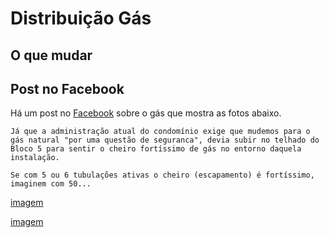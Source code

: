 # Distribuição Gás
  
## O que mudar

## Post no Facebook

Há um post no [Facebook](https://www.facebook.com/groups/544636398932673/) sobre o gás que mostra as fotos abaixo.

    Já que a administração atual do condomínio exige que mudemos para o gás natural "por uma questão de seguranca", devia subir no telhado do Bloco 5 para sentir o cheiro fortíssimo de gás no entorno daquela instalação.

    Se com 5 ou 6 tubulações ativas o cheiro (escapamento) é fortíssimo, imaginem com 50...

[imagem](https://scontent.fsdu5-1.fna.fbcdn.net/v/t1.6435-9/169877156_10223384173105396_6846646016966138803_n.jpg?_nc_cat=109&ccb=1-3&_nc_sid=b9115d&_nc_ohc=ZSVivQzcVmUAX9Aawfo&_nc_ht=scontent.fsdu5-1.fna&oh=0a67e79209ce65052256ea5bebc69de0&oe=60B551B4)

[imagem](https://scontent.fsdu5-1.fna.fbcdn.net/v/t1.6435-9/170273009_10223384173345402_1449892264082848262_n.jpg?_nc_cat=103&ccb=1-3&_nc_sid=b9115d&_nc_ohc=rS2Q1I4E1zcAX_0OcSM&_nc_ht=scontent.fsdu5-1.fna&oh=04074cf6dfa8052fa0fd8d98a1da287d&oe=60B8FED1)